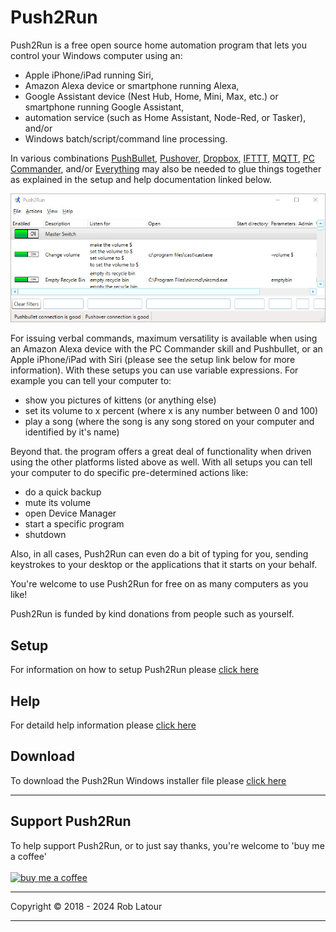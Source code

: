 # Push2Run
Push2Run is a free open source home automation program that lets you control your Windows computer using an:

 - Apple iPhone/iPad running Siri,
 - Amazon Alexa device or smartphone running Alexa,
 - Google Assistant device (Nest Hub, Home, Mini, Max, etc.) or smartphone running Google Assistant,
 - automation service (such as Home Assistant, Node-Red, or Tasker), and/or
 - Windows batch/script/command line processing.

In various combinations [PushBullet](https://www.pushbullet.com/), [Pushover](https://pushover.net/), [Dropbox](https://dropbox.com/), [IFTTT](https://ifttt.com/), [MQTT](https://en.wikipedia.org/wiki/MQTT), [PC Commander](https://pccommander.net/), and/or [Everything](https://www.voidtools.com/) may also be needed to glue things together as explained in the setup and help documentation linked below.

![my screenshot](images/indexscreenshot.jpg)
 	
For issuing verbal commands, maximum versatility is available when using an Amazon Alexa device with the PC Commander skill and Pushbullet, or an Apple iPhone/iPad with Siri (please see the setup link below for more information).  With these setups you can use variable expressions.  For example you can tell your computer to:

- show you pictures of kittens (or anything else)
- set its volume to x percent (where x is any number between 0 and 100)
- play a song (where the song is any song stored on your computer and identified by it's name)

Beyond that. the program offers a great deal of functionality when driven using the other platforms listed above as well.  With all setups you can tell your computer to do specific pre-determined actions like:

 - do a quick backup
 - mute its volume
 - open Device Manager
 - start a specific program
 - shutdown

Also, in all cases, Push2Run can even do a bit of typing for you, sending keystrokes to your desktop or the applications that it starts on your behalf.
 	
You're welcome to use Push2Run for free on as many computers as you like!   
 	 	 
Push2Run is funded by kind donations from people such as yourself.

 ## Setup 

For information on how to setup Push2Run please [click here](https://github.com/roblatour/Push2Run/blob/main/help/setup.md)

 ## Help

For detaild help information please [click here](https://github.com/roblatour/Push2Run/blob/main/help/help_v4.9.0.0.md)

<a name="download" id="download"></a>
 ## Download

 To download the Push2Run Windows installer file please [click here](https://6ec1f0a2f74d4d0c2019-591364a760543a57f40bab2c37672676.ssl.cf5.rackcdn.com/Push2RunSetup.exe)

* * *
 ## Support Push2Run

 To help support Push2Run, or to just say thanks, you're welcome to 'buy me a coffee'<br><br>
[<img alt="buy me  a coffee" width="200px" src="https://cdn.buymeacoffee.com/buttons/v2/default-blue.png" />](https://www.buymeacoffee.com/roblatour)
* * *
Copyright © 2018 - 2024 Rob Latour
* * *